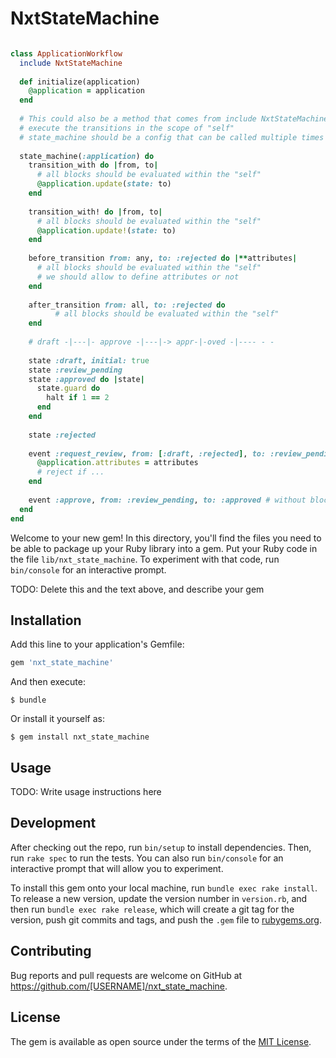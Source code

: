 # NxtStateMachine

```ruby

class ApplicationWorkflow
  include NxtStateMachine
  
  def initialize(application)
    @application = application
  end
  
  # This could also be a method that comes from include NxtStateMachine and then captures "self" in order to
  # execute the transitions in the scope of "self"  
  # state_machine should be a config that can be called multiple times like in pipeline!
  
  state_machine(:application) do
    transition_with do |from, to| 
      # all blocks should be evaluated within the "self"
      @application.update(state: to)
    end
    
    transition_with! do |from, to| 
      # all blocks should be evaluated within the "self"
      @application.update!(state: to)
    end
    
    before_transition from: any, to: :rejected do |**attributes|
      # all blocks should be evaluated within the "self"
      # we should allow to define attributes or not
    end
    
    after_transition from: all, to: :rejected do
          # all blocks should be evaluated within the "self"
    end
    
    # draft -|---|- approve -|---|-> appr-|-oved -|---- - -
  
    state :draft, initial: true
    state :review_pending
    state :approved do |state|
      state.guard do
        halt if 1 == 2  
      end
    end
    
    state :rejected
    
    event :request_review, from: [:draft, :rejected], to: :review_pending do |**attributes|
      @application.attributes = attributes
      # reject if ...
    end
    
    event :approve, from: :review_pending, to: :approved # without block just updates the state
  end
end

```

Welcome to your new gem! In this directory, you'll find the files you need to be able to package up your Ruby library into a gem. Put your Ruby code in the file `lib/nxt_state_machine`. To experiment with that code, run `bin/console` for an interactive prompt.

TODO: Delete this and the text above, and describe your gem

## Installation

Add this line to your application's Gemfile:

```ruby
gem 'nxt_state_machine'
```

And then execute:

    $ bundle

Or install it yourself as:

    $ gem install nxt_state_machine

## Usage

TODO: Write usage instructions here

## Development

After checking out the repo, run `bin/setup` to install dependencies. Then, run `rake spec` to run the tests. You can also run `bin/console` for an interactive prompt that will allow you to experiment.

To install this gem onto your local machine, run `bundle exec rake install`. To release a new version, update the version number in `version.rb`, and then run `bundle exec rake release`, which will create a git tag for the version, push git commits and tags, and push the `.gem` file to [rubygems.org](https://rubygems.org).

## Contributing

Bug reports and pull requests are welcome on GitHub at https://github.com/[USERNAME]/nxt_state_machine.

## License

The gem is available as open source under the terms of the [MIT License](https://opensource.org/licenses/MIT).
